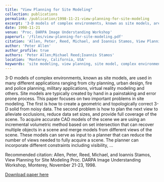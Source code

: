 ```yaml
---
title: "View Planning for Site Modeling"
collection: publications
permalink: /publication/1998-11-21-view-planning-for-site-modeling
excerpt: '3-D models of complex environments, known as site models, are used in many different applications ranging from city planning, urban design, fire and police planning, military applications, virtual reality modeling and others. '
date: 1998-11-21
venue: 'Proc. DARPA Image Understanding Workshop'
paperurl: '/files/view-planning-for-site-modeling.pdf'
citation: 'Allen, Peter, Reed, Michael, and Ioannis Stamos, View Planning for Site Modeling Proc. DARPA Image Understanding Workshop, Monterey, November 21-23, 1998.'
author: 'Peter Allen'
author_profile: true
authors: 'Peter Allen;Michael Reed;Ioannis Stamos'
location: 'Monterey, California, USA'
keywords: 'site modeling, view planning, site model, complex environment, many different application, military application, merge model, important problem, noisy data, multiple object, second problem, different constraint, incremental volumetric method, different view, next view, error prone process, 3-d model, virtual reality modeling, police planning, accurate cad model, full coverage, set intersection, data set size, urban design, city planning'
---
```

3-D models of complex environments, known as site models, are used in many different applications ranging from city planning, urban design, fire and police planning, military applications, virtual reality modeling and others. Site models are typically created by hand in a painstaking and error prone process. This paper focuses on two important problems in site modeling. The first is how to create a geometric and topologically correct 3-D solid from noisy data. The second problem is how to plan the next view to alleviate occlusions, reduce data set sizes, and provide full coverage of the scene. To acquire accurate CAD models of the scene we are using an incremental volumetric method based on set intersection that can recover multiple objects in a scene and merge models from different views of the scene. These models can serve as input to a planner that can reduce the number of views needed to fully acquire a scene. The planner can incorporate different constraints including visibility, ...

Recommended citation: Allen, Peter, Reed, Michael, and Ioannis Stamos, View Planning for Site Modeling Proc. DARPA Image Understanding Workshop, Monterey, November 21-23, 1998.

<a href='/files/view-planning-for-site-modeling.pdf'>Download paper here</a>
